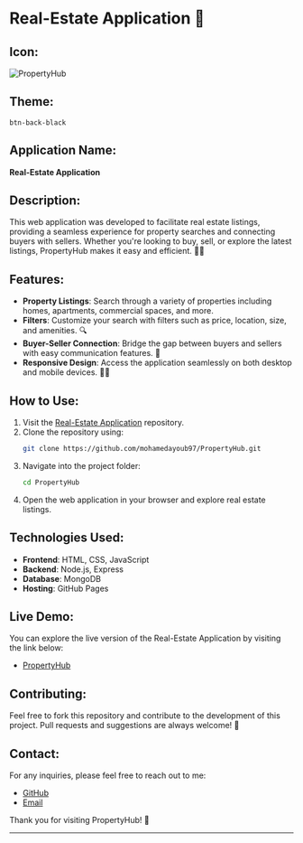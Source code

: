 # Real-Estate Application 🏡

## Icon: 
![PropertyHub](https://github.com/mohamedayoub97/PropertyHub.git)

## Theme: 
`btn-back-black`

## Application Name:
**Real-Estate Application**

## Description:
This web application was developed to facilitate real estate listings, providing a seamless experience for property searches and connecting buyers with sellers. Whether you're looking to buy, sell, or explore the latest listings, PropertyHub makes it easy and efficient. 🏢💼

## Features:
- **Property Listings**: Search through a variety of properties including homes, apartments, commercial spaces, and more. 
- **Filters**: Customize your search with filters such as price, location, size, and amenities. 🔍
- **Buyer-Seller Connection**: Bridge the gap between buyers and sellers with easy communication features. 📩
- **Responsive Design**: Access the application seamlessly on both desktop and mobile devices. 📱🌐

## How to Use:
1. Visit the [Real-Estate Application](https://github.com/mohamedayoub97/PropertyHub.git) repository.
2. Clone the repository using:
   ```bash
   git clone https://github.com/mohamedayoub97/PropertyHub.git
   ```
3. Navigate into the project folder:
   ```bash
   cd PropertyHub
   ```
4. Open the web application in your browser and explore real estate listings.

## Technologies Used:
- **Frontend**: HTML, CSS, JavaScript
- **Backend**: Node.js, Express
- **Database**: MongoDB
- **Hosting**: GitHub Pages

## Live Demo:
You can explore the live version of the Real-Estate Application by visiting the link below:
- [PropertyHub](https://github.com/mohamedayoub97/PropertyHub.git)

## Contributing:
Feel free to fork this repository and contribute to the development of this project. Pull requests and suggestions are always welcome! 🤝

## Contact:
For any inquiries, please feel free to reach out to me:
- [GitHub](https://github.com/mohamedayoub97)
- [Email](mailto:mohamedayoub97@gmail.com)

Thank you for visiting PropertyHub! 🚀

--- 

